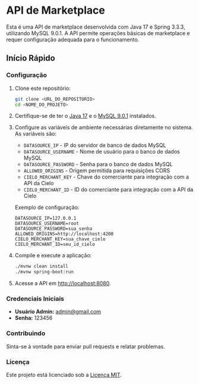 # API de Marketplace

Esta é uma API de marketplace desenvolvida com Java 17 e Spring 3.3.3, utilizando MySQL 9.0.1. A API permite operações básicas de marketplace e requer configuração adequada para o funcionamento.

## Início Rápido

### Configuração

1. Clone este repositório:
    ```bash
    git clone <URL_DO_REPOSITORIO>
    cd <NOME_DO_PROJETO>
    ```

2. Certifique-se de ter o [Java 17](https://www.oracle.com/java/technologies/javase-jdk17-downloads.html) e o [MySQL 9.0.1](https://dev.mysql.com/downloads/) instalados.

3. Configure as variáveis de ambiente necessárias diretamente no sistema. As variáveis são:

    - `DATASOURCE_IP` - IP do servidor de banco de dados MySQL
    - `DATASOURCE_USERNAME` - Nome de usuário para o banco de dados MySQL
    - `DATASOURCE_PASSWORD` - Senha para o banco de dados MySQL
    - `ALLOWED_ORIGINS` - Origem permitida para requisições CORS
    - `CIELO_MERCHANT_KEY` - Chave do comerciante para integração com a API da Cielo
    - `CIELO_MERCHANT_ID` - ID do comerciante para integração com a API da Cielo

   Exemplo de configuração:
    ```env
    DATASOURCE_IP=127.0.0.1
    DATASOURCE_USERNAME=root
    DATASOURCE_PASSWORD=sua_senha
    ALLOWED_ORIGINS=http://localhost:4200
    CIELO_MERCHANT_KEY=sua_chave_cielo
    CIELO_MERCHANT_ID=seu_id_cielo
    ```

4. Compile e execute a aplicação:

    ```bash
    ./mvnw clean install
    ./mvnw spring-boot:run
    ```

5. Acesse a API em [http://localhost:8080](http://localhost:8080).

### Credenciais Iniciais

- **Usuário Admin:** admin@gmail.com
- **Senha:** 123456

### Contribuindo

Sinta-se à vontade para enviar pull requests e relatar problemas.

### Licença

Este projeto está licenciado sob a [Licença MIT](LICENSE).
